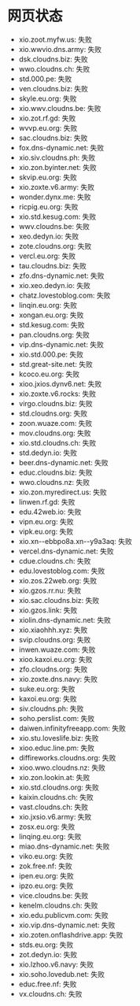 # 网页状态
- xio.zoot.myfw.us: 失败
- xio.wwvio.dns.army: 失败
- dsk.cloudns.biz: 失败
- wwo.cloudns.ch: 失败
- std.000.pe: 失败
- ven.cloudns.biz: 失败
- skyle.eu.org: 失败
- xio.wwv.cloudns.be: 失败
- xio.zot.rf.gd: 失败
- wvvp.eu.org: 失败
- sac.cloudns.biz: 失败
- fox.dns-dynamic.net: 失败
- xio.siv.cloudns.ph: 失败
- xio.zon.byinter.net: 失败
- skvip.eu.org: 失败
- xio.zoxte.v6.army: 失败
- wonder.dynx.me: 失败
- ricpig.eu.org: 失败
- xio.std.kesug.com: 失败
- wwv.cloudns.be: 失败
- xeo.dedyn.io: 失败
- zote.cloudns.org: 失败
- vercl.eu.org: 失败
- tau.cloudns.biz: 失败
- zfo.dns-dynamic.net: 失败
- xio.xeo.dedyn.io: 失败
- chatz.lovestoblog.com: 失败
- linqin.eu.org: 失败
- xongan.eu.org: 失败
- std.kesug.com: 失败
- pan.cloudns.org: 失败
- vip.dns-dynamic.net: 失败
- xio.std.000.pe: 失败
- std.great-site.net: 失败
- kcoco.eu.org: 失败
- xioo.jxios.dynv6.net: 失败
- xio.zoxte.v6.rocks: 失败
- virgo.cloudns.biz: 失败
- std.cloudns.org: 失败
- zoon.wuaze.com: 失败
- mov.cloudns.org: 失败
- xio.std.cloudns.ch: 失败
- std.dedyn.io: 失败
- beer.dns-dynamic.net: 失败
- educ.cloudns.biz: 失败
- wwo.cloudns.nz: 失败
- xio.zon.myredirect.us: 失败
- linwen.rf.gd: 失败
- edu.42web.io: 失败
- vipn.eu.org: 失败
- vipk.eu.org: 失败
- xio.xn--ebbpo8a.xn--y9a3aq: 失败
- vercel.dns-dynamic.net: 失败
- cdue.cloudns.ch: 失败
- edu.lovestoblog.com: 失败
- xio.zos.22web.org: 失败
- xio.gzos.rr.nu: 失败
- xio.sac.cloudns.biz: 失败
- xio.gzos.link: 失败
- xiolin.dns-dynamic.net: 失败
- xio.xiaohhh.xyz: 失败
- svip.cloudns.org: 失败
- inwen.wuaze.com: 失败
- xioo.kaxoi.eu.org: 失败
- zfo.cloudns.org: 失败
- xio.zoxte.dns.navy: 失败
- suke.eu.org: 失败
- kaxoi.eu.org: 失败
- siv.cloudns.ph: 失败
- soho.perslist.com: 失败
- daiwen.infinityfreeapp.com: 失败
- xio.stu.loveslife.biz: 失败
- xioo.educ.line.pm: 失败
- diffireworks.cloudns.org: 失败
- xioo.wwo.cloudns.nz: 失败
- xio.zon.lookin.at: 失败
- xio.std.cloudns.org: 失败
- kaixin.cloudns.ch: 失败
- vast.cloudns.ch: 失败
- xio.jxsio.v6.army: 失败
- zosx.eu.org: 失败
- linqing.eu.org: 失败
- miao.dns-dynamic.net: 失败
- viko.eu.org: 失败
- zok.free.nf: 失败
- ipen.eu.org: 失败
- ipzo.eu.org: 失败
- vice.cloudns.be: 失败
- kenelm.cloudns.ch: 失败
- xio.edu.publicvm.com: 失败
- xio.vip.dns-dynamic.net: 失败
- xio.zoten.onflashdrive.app: 失败
- stds.eu.org: 失败
- zot.dedyn.io: 失败
- xio.lzhoo.v6.navy: 失败
- xio.soho.lovedub.net: 失败
- educ.free.nf: 失败
- vx.cloudns.ch: 失败
